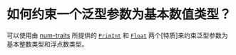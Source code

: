 # 如何约束一个泛型参数为基本数值类型？

可以使用由 [num-traits] 所提供的 [`PrimInt`][prim-int] 和 [`Float`][float] 两个[特质]来约束泛型参数为基本整数类型和浮点数类型。


[num-traits]: https://crates.io/crates/num-traits
[prim-int]: https://docs.rs/num-traits/0.2/num_traits/int/trait.PrimInt.html
[float]: https://docs.rs/num-traits/0.2/num_traits/float/trait.Float.html

